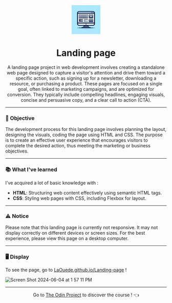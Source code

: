 <p align="center">
  <img src="https://github.com/LaOuede/Landing-page/blob/main/images/landing-page.png" width="90"/>
</p>


<h1 align=center>Landing page</h1>

<p align=center>
A landing page project in web development involves creating a standalone web page designed to capture a visitor's attention and drive them toward a  specific action, such as signing up for a newsletter, downloading a resource, or purchasing a product. These pages are focused on a single goal,   often linked to marketing campaigns, and are optimized for conversion. They typically include compelling headlines, engaging visuals, concise and persuasive copy, and a clear call to action (CTA).
</p>

---

<h3 align="left">🎯 Objective</h3>

<p align=left>
The development process for this landing page involves planning the layout, designing the visuals, coding the page using HTML and CSS. The purpose is to create an effective user experience that encourages visitors to complete the desired action, thus meeting the marketing or business objectives.
</p>

---

<h3 align="left">📚 What I've learned</h3>

I've acquired a lot of basic knowledge with :
- **HTML**: Structuring web content effectively using semantic HTML tags.
- **CSS**: Styling web pages with CSS, including Flexbox for layout.

---

<h3 align="left">⚠️ Notice</h3>
<p>Please note that this landing page is currently not responsive. It may not display correctly on different devices or screen sizes. For the best experience, please view this page on a desktop computer.</p>

---

<h3 align="left">🖥 Display</h3>

To see the page, go to [LaOuede.github.io/Landing-page](https://laouede.github.io/Landing-page/) !

<img width="1005" alt="Screen Shot 2024-06-04 at 1 57 11 PM" src="https://github.com/LaOuede/Landing-page/assets/114024436/6a27a6f2-e679-48d6-9c4e-637b3818556a">


---

<div align="center">

Go to [The Odin Project](https://www.theodinproject.com/) to discover the course ! 👈
</div>
